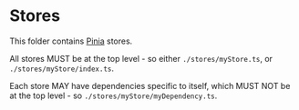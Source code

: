 # Stores

This folder contains [Pinia] stores.

All stores MUST be at the top level - so either `./stores/myStore.ts`, or
`./stores/myStore/index.ts`.

Each store MAY have dependencies specific to itself, which MUST NOT be at the
top level - so `./stores/myStore/myDependency.ts`.

[Pinia]: https://pinia.vuejs.org/
